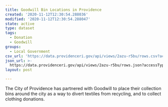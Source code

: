 ```yaml
---
title: Goodwill Bin Locations in Providence
created: '2020-11-12T12:30:54.288036'
modified: '2020-11-12T12:30:54.288047'
state: active
type: dataset
tags:
  - Donation
  - Goodwill
groups:
  - Local Government
csv_url: 'https://data.providenceri.gov/api/views/2azu-r5bu/rows.csv?accessType=DOWNLOAD'
json_url: >-
  https://data.providenceri.gov/api/views/2azu-r5bu/rows.json?accessType=DOWNLOAD
layout: post

---
```

The City of Providence has partnered with Goodwill to place their collection bins around the city as a way to divert textiles from recycling, and to collect clothing donations.
